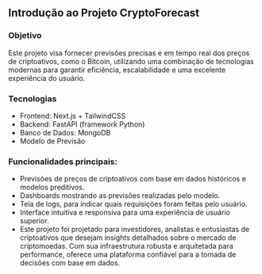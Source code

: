 ## Introdução ao Projeto CryptoForecast

### Objetivo

Este projeto visa fornecer previsões precisas e em tempo real dos preços de criptoativos, como o Bitcoin, utilizando uma combinação de tecnologias modernas para garantir eficiência, escalabilidade e uma excelente experiência do usuário.

### Tecnologias

- Frontend: Next.js + TailwindCSS
- Backend: FastAPI (framework Python)
- Banco de Dados: MongoDB
- Modelo de Previsão

### Funcionalidades principais:

- Previsões de preços de criptoativos com base em dados históricos e modelos preditivos.
- Dashboards mostrando as previsões realizadas pelo modelo.
- Tela de logs, para indicar quais requisições foram feitas pelo usuário.
- Interface intuitiva e responsiva para uma experiência de usuário superior.
- Este projeto foi projetado para investidores, analistas e entusiastas de criptoativos que desejam insights detalhados sobre o mercado de criptomoedas. Com sua infraestrutura robusta e arquitetada para performance, oferece uma plataforma confiável para a tomada de decisões com base em dados.
